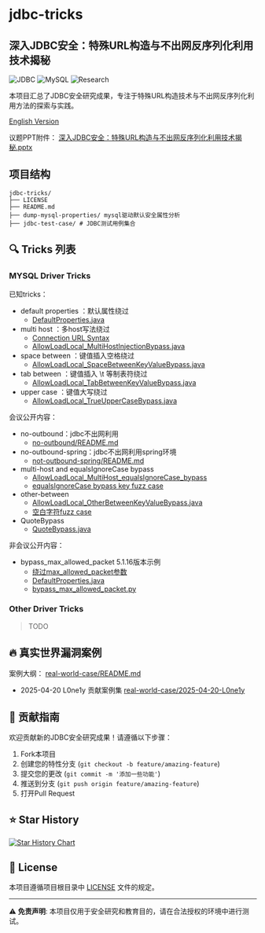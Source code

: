 # jdbc-tricks

## 深入JDBC安全：特殊URL构造与不出网反序列化利用技术揭秘

![JDBC](https://img.shields.io/badge/JDBC-Security-red)
![MySQL](https://img.shields.io/badge/MySQL-Driver-blue)
![Research](https://img.shields.io/badge/Security-Research-green)

本项目汇总了JDBC安全研究成果，专注于特殊URL构造技术与不出网反序列化利用方法的探索与实践。

[English Version](README_EN.md)

议题PPT附件：
[深入JDBC安全：特殊URL构造与不出网反序列化利用技术揭秘.pptx](深入JDBC安全：特殊URL构造与不出网反序列化利用技术揭秘.pptx)

## 项目结构

```-
jdbc-tricks/
├── LICENSE
├── README.md
├── dump-mysql-properties/ mysql驱动默认安全属性分析
├── jdbc-test-case/ # JDBC测试用例集合
```

## 🔍 Tricks 列表

### MYSQL Driver Tricks

已知tricks：

- default properties ：默认属性绕过
    - [DefaultProperties.java](jdbc-test-case/mysql-driver/version8/src/main/java/com/jdbc/tricks/default_properties/DefaultProperties.java)
- multi host ：多host写法绕过
    - [Connection URL Syntax](https://dev.mysql.com/doc/connector-j/en/connector-j-reference-jdbc-url-format.html#connector-j-url-user-credentials)
    - [AllowLoadLocal_MultiHostInjectionBypass.java](jdbc-test-case/mysql-driver/version8/src/main/java/com/jdbc/tricks/multi_host/AllowLoadLocal_MultiHostInjectionBypass.java)
- space between ：键值插入空格绕过
    - [AllowLoadLocal_SpaceBetweenKeyValueBypass.java](jdbc-test-case/mysql-driver/version8/src/main/java/com/jdbc/tricks/space_between/AllowLoadLocal_SpaceBetweenKeyValueBypass.java)
- tab between ：键值插入 \t 等制表符绕过
    - [AllowLoadLocal_TabBetweenKeyValueBypass.java](jdbc-test-case/mysql-driver/version8/src/main/java/com/jdbc/tricks/space_between/AllowLoadLocal_TabBetweenKeyValueBypass.java)
- upper case ：键值大写绕过
    - [AllowLoadLocal_TrueUpperCaseBypass.java](jdbc-test-case/mysql-driver/version8/src/main/java/com/jdbc/tricks/upper_case/AllowLoadLocal_TrueUpperCaseBypass.java)

会议公开内容：

- no-outbound：jdbc不出网利用
    - [no-outbound/README.md](jdbc-test-case/mysql-driver/no-outbound/README.md)
- no-outbound-spring：jdbc不出网利用spring环境
    - [not-outbound-spring/README.md](jdbc-test-case/mysql-driver/not-outbound-spring/README.md)
- multi-host and equalsIgnoreCase bypass
    - [AllowLoadLocal_MultiHost_equalsIgnoreCase_bypass](jdbc-test-case/mysql-driver/version8/src/main/java/com/jdbc/tricks/multi_host/AllowLoadLocal_MultiHost_equalsIgnoreCase_bypass.java)
    - [equalsIgnoreCase bypass key fuzz case](jdbc-test-case/mysql-driver/version8/src/main/java/com/jdbc/tricks/multi_host/fuzzCase1.java)
- other-between
    - [AllowLoadLocal_OtherBetweenKeyValueBypass.java](jdbc-test-case/mysql-driver/version8/src/main/java/com/jdbc/tricks/space_between/AllowLoadLocal_OtherBetweenKeyValueBypass.java)
    - [ 空白字符fuzz case](jdbc-test-case/mysql-driver/version8/src/main/java/com/jdbc/tricks/space_between/fuzzCase2.java)
- QuoteBypass
    - [QuoteBypass.java](jdbc-test-case/mysql-driver/version5/src/main/java/com/jdbc/tricks/quote_bypass/QuoteBypass.java)

非会议公开内容：

- bypass_max_allowed_packet 5.1.16版本示例
    - [绕过max_allowed_packet参数](jdbc-test-case/mysql-driver/version5/src/main/java/com/jdbc/tricks/default_properties/README.md)
    - [DefaultProperties.java](jdbc-test-case/mysql-driver/version5/src/main/java/com/jdbc/tricks/default_properties/DefaultProperties.java)
    - [bypass_max_allowed_packet.py](jdbc-test-case/mysql-driver/version5/src/main/java/com/jdbc/tricks/default_properties/bypass_max_allowed_packet.py)

### Other Driver Tricks

> TODO

## 🔥 真实世界漏洞案例

案例大纲：
[real-world-case/README.md](real-world-case/README.md)

- 2025-04-20 L0ne1y 贡献案例集
  [real-world-case/2025-04-20-L0ne1y](real-world-case/2025-04-20-L0ne1y)

## 🤝 贡献指南

欢迎贡献新的JDBC安全研究成果！请遵循以下步骤：

1. Fork本项目
2. 创建您的特性分支 (`git checkout -b feature/amazing-feature`)
3. 提交您的更改 (`git commit -m '添加一些功能'`)
4. 推送到分支 (`git push origin feature/amazing-feature`)
5. 打开Pull Request

## ⭐ Star History

[![Star History Chart](https://api.star-history.com/svg?repos=yulate/jdbc-tricks&type=Date)](https://www.star-history.com/#yulate/jdbc-tricks&Date)

## 📄 License

本项目遵循项目根目录中 [LICENSE](LICENSE) 文件的规定。

---

⚠️ **免责声明**: 本项目仅用于安全研究和教育目的，请在合法授权的环境中进行测试。
